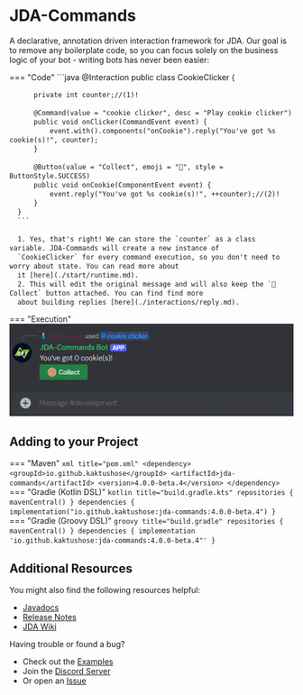 # JDA-Commands

A declarative, annotation driven interaction framework for JDA. Our goal is to remove any boilerplate code, so 
you can focus solely on the business logic of your bot - writing bots has never been easier:

=== "Code"
      ```java
      @Interaction
      public class CookieClicker {
      
          private int counter;//(1)!
      
          @Command(value = "cookie clicker", desc = "Play cookie clicker")
          public void onClicker(CommandEvent event) {
              event.with().components("onCookie").reply("You've got %s cookie(s)!", counter);
          }
      
          @Button(value = "Collect", emoji = "🍪", style = ButtonStyle.SUCCESS)
          public void onCookie(ComponentEvent event) {
              event.reply("You've got %s cookie(s)!", ++counter);//(2)!
          }
      }
      ```

      1. Yes, that's right! We can store the `counter` as a class variable. JDA-Commands will create a new instance of
      `CookieClicker` for every command execution, so you don't need to worry about state. You can read more about 
      it [here](./start/runtime.md).
      2. This will edit the original message and will also keep the `🍪 Collect` button attached. You can find find more 
      about building replies [here](./interactions/reply.md).

=== "Execution"
      ![Cookie Clicker](./assets/cookie-clicker.gif)

## Adding to your Project
=== "Maven"
      ```xml title="pom.xml"
      <dependency>
         <groupId>io.github.kaktushose</groupId>
         <artifactId>jda-commands</artifactId>
         <version>4.0.0-beta.4</version>
      </dependency>
      ```
=== "Gradle (Kotlin DSL)"
      ```kotlin title="build.gradle.kts"
      repositories {
         mavenCentral()
      }
      dependencies {
         implementation("io.github.kaktushose:jda-commands:4.0.0-beta.4")
      }
      ```
=== "Gradle (Groovy DSL)"
      ```groovy title="build.gradle"
      repositories {
         mavenCentral()
      }
      dependencies {
         implementation 'io.github.kaktushose:jda-commands:4.0.0-beta.4"'
      }
      ```

## Additional Resources

You might also find the following resources helpful:

- [Javadocs](https://kaktushose.github.io/jda-commands/javadocs/4/)
- [Release Notes](https://github.com/Kaktushose/jda-commands/releases)
- [JDA Wiki](https://jda.wiki/)

Having trouble or found a bug?

- Check out the [Examples](https://github.com/Kaktushose/jda-commands/tree/main/src/examples)
- Join the [Discord Server](https://discord.gg/JYWezvQ)
- Or open an [Issue](https://github.com/Kaktushose/jda-commands/issues)
